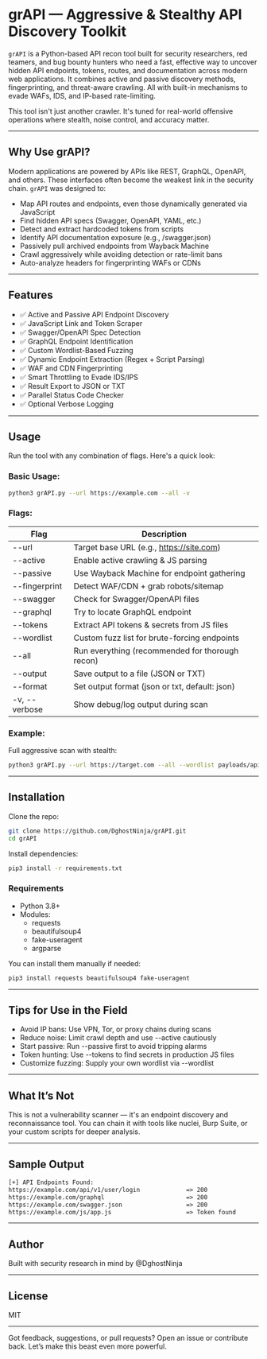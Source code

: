 # grAPI — Aggressive & Stealthy API Discovery Toolkit

`grAPI` is a Python-based API recon tool built for security researchers, red teamers, and bug bounty hunters who need a fast, effective way to uncover hidden API endpoints, tokens, routes, and documentation across modern web applications. It combines active and passive discovery methods, fingerprinting, and threat-aware crawling. All with built-in mechanisms to evade WAFs, IDS, and IP-based rate-limiting.

This tool isn't just another crawler. It's tuned for real-world offensive operations where stealth, noise control, and accuracy matter.

---

## Why Use grAPI?

Modern applications are powered by APIs like REST, GraphQL, OpenAPI, and others. These interfaces often become the weakest link in the security chain. `grAPI` was designed to:

- Map API routes and endpoints, even those dynamically generated via JavaScript
- Find hidden API specs (Swagger, OpenAPI, YAML, etc.)
- Detect and extract hardcoded tokens from scripts
- Identify API documentation exposure (e.g., /swagger.json)
- Passively pull archived endpoints from Wayback Machine
- Crawl aggressively while avoiding detection or rate-limit bans
- Auto-analyze headers for fingerprinting WAFs or CDNs

---

## Features

- ✅ Active and Passive API Endpoint Discovery  
- ✅ JavaScript Link and Token Scraper  
- ✅ Swagger/OpenAPI Spec Detection  
- ✅ GraphQL Endpoint Identification  
- ✅ Custom Wordlist-Based Fuzzing  
- ✅ Dynamic Endpoint Extraction (Regex + Script Parsing)  
- ✅ WAF and CDN Fingerprinting  
- ✅ Smart Throttling to Evade IDS/IPS  
- ✅ Result Export to JSON or TXT  
- ✅ Parallel Status Code Checker  
- ✅ Optional Verbose Logging  

---

## Usage

Run the tool with any combination of flags. Here's a quick look:

### Basic Usage:

```bash
python3 grAPI.py --url https://example.com --all -v
```

### Flags:

| Flag | Description |
|------|-------------|
| --url | Target base URL (e.g., https://site.com) |
| --active | Enable active crawling & JS parsing |
| --passive | Use Wayback Machine for endpoint gathering |
| --fingerprint | Detect WAF/CDN + grab robots/sitemap |
| --swagger | Check for Swagger/OpenAPI files |
| --graphql | Try to locate GraphQL endpoint |
| --tokens | Extract API tokens & secrets from JS files |
| --wordlist | Custom fuzz list for brute-forcing endpoints |
| --all | Run everything (recommended for thorough recon) |
| --output | Save output to a file (JSON or TXT) |
| --format | Set output format (json or txt, default: json) |
| -v, --verbose | Show debug/log output during scan |

### Example:

Full aggressive scan with stealth:

```bash
python3 grAPI.py --url https://target.com --all --wordlist payloads/api-fuzz.txt -v --output results.json
```

---

## Installation

Clone the repo:

```bash
git clone https://github.com/DghostNinja/grAPI.git
cd grAPI
```

Install dependencies:

```bash
pip3 install -r requirements.txt
```

### Requirements

- Python 3.8+
- Modules:
  - requests
  - beautifulsoup4
  - fake-useragent
  - argparse

You can install them manually if needed:

```bash
pip3 install requests beautifulsoup4 fake-useragent
```

---

## Tips for Use in the Field

- Avoid IP bans: Use VPN, Tor, or proxy chains during scans  
- Reduce noise: Limit crawl depth and use --active cautiously  
- Start passive: Run --passive first to avoid tripping alarms  
- Token hunting: Use --tokens to find secrets in production JS files  
- Customize fuzzing: Supply your own wordlist via --wordlist

---

## What It’s Not

This is not a vulnerability scanner — it's an endpoint discovery and reconnaissance tool. You can chain it with tools like nuclei, Burp Suite, or your custom scripts for deeper analysis.

---

## Sample Output

```txt
[+] API Endpoints Found:
https://example.com/api/v1/user/login             => 200
https://example.com/graphql                       => 200
https://example.com/swagger.json                  => 200
https://example.com/js/app.js                     => Token found
```

---

## Author

Built with security research in mind by @DghostNinja

---

## License

MIT

---

Got feedback, suggestions, or pull requests? Open an issue or contribute back. Let’s make this beast even more powerful.
